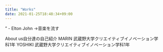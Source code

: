 ```yaml
---
title: "Works"
date: 2021-01-25T18:48:34+09:00
---
```

” - Elton John →音楽を流す

About us自分達の自己紹介
MARIN 
武蔵野大学クリエイティブイノベーション学科1年
YOSHIKI 
武蔵野大学クリエイティブイノベーション学科1年
